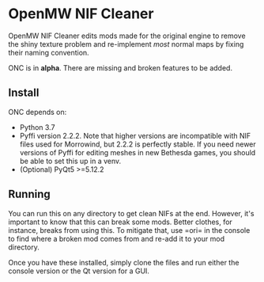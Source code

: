 # OpenMW NIF Cleaner
OpenMW NIF Cleaner edits mods made for the original engine to remove the shiny texture problem and re-implement *most* normal maps by fixing their naming convention.

ONC is in **alpha**. There are missing and broken features to be added. 

## Install
ONC depends on:

+ Python 3.7
+ Pyffi version 2.2.2. Note that higher versions are incompatible with NIF files used for Morrowind, but 2.2.2 is perfectly stable. If you need newer versions of Pyffi for editing meshes in new Bethesda games, you should be able to set this up in a venv.
+ (Optional) PyQt5 >=5.12.2

## Running
You can run this on any directory to get clean NIFs at the end. However, it's important to know that this can break some mods. Better clothes, for instance, breaks from using this. To mitigate that, use =ori= in the console to find where a broken mod comes from and re-add it to your mod directory.

Once you have these installed, simply clone the files and run either the console version or the Qt version for a GUI.
